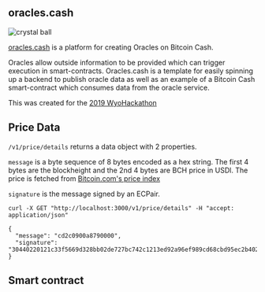 ## oracles.cash

![crystal ball](crytsal-ball.jpg)

[oracles.cash](https://oracles.cash) is a platform for creating Oracles on Bitcoin Cash.

Oracles allow outside information to be provided which can trigger execution in smart-contracts. Oracles.cash is a template for easily spinning up a backend to publish oracle data as well as an example of a Bitcoin Cash smart-contract which consumes data from the oracle service.

This was created for the [2019 WyoHackathon](https://wyohackathon.io)

## Price Data

`/v1/price/details` returns a data object with 2 properties.

`message` is a byte sequence of 8 bytes encoded as a hex string. The first 4 bytes are the blockheight and the 2nd 4 bytes are BCH price in USDl. The price is fetched from [Bitcoin.com's price index](https://index-api.bitcoin.com/api/v0/cash/price/usd)

`signature` is the message signed by an ECPair.

```
curl -X GET "http://localhost:3000/v1/price/details" -H "accept: application/json"

{
  "message": "cd2c0900a8790000",
  "signature": "30440220121c33f5669d328bb02de727bc742c1213ed92a96ef989cd68cbd95ec2b402d302207c562ebbd6849b7b938700e09267b158380ef0e8760e2eb4784a5cc95b984fc1"
}
```

## Smart contract
